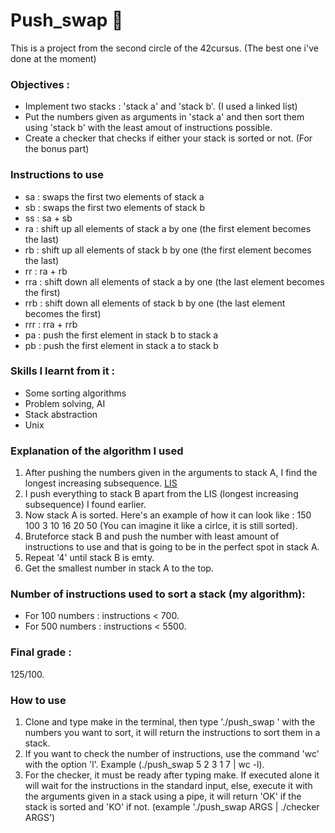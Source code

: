 # Push_swap :signal_strength:

This is a project from the second circle of the 42cursus. (The best one i've done at the moment)

### Objectives :
  * Implement two stacks : 'stack a' and 'stack b'. (I used a linked list)
  * Put the numbers given as arguments in 'stack a' and then sort them using 'stack b' with the least amout of instructions possible.
  * Create a checker that checks if either your stack is sorted or not. (For the bonus part)

### Instructions to use
 * sa : swaps the first two elements of stack a
 * sb : swaps the first two elements of stack b
 * ss : sa + sb
 * ra : shift up all elements of stack a by one (the first element becomes the last)
 * rb : shift up all elements of stack b by one (the first element becomes the last)
 * rr : ra + rb
 * rra : shift down all elements of stack a by one (the last element becomes the first)
 * rrb : shift down all elements of stack b by one (the last element becomes the first)
 * rrr : rra + rrb
 * pa : push the first element in stack b to stack a
 * pb : push the first element in stack a to stack b

### Skills I learnt from it :
  * Some sorting algorithms
  * Problem solving, AI
  * Stack abstraction
  * Unix
    
### Explanation of the algorithm I used
 1. After pushing the numbers given in the arguments to stack A, I find the longest increasing subsequence. [LIS](https://en.wikipedia.org/wiki/Longest_increasing_subsequence#:~:text=In%20computer%20science%2C%20the%20longest,not%20necessarily%20contiguous%2C%20or%20unique.)
 2. I push everything to stack B apart from the LIS (longest increasing subsequence) I found earlier.
 3. Now stack A is sorted. Here's an example of how it can look like : 150 100 3 10 16 20 50 (You can imagine it like a cirlce, it is still sorted).
 4. Bruteforce stack B and push the number with least amount of instructions to use and that is going to be in the perfect spot in stack A.
 5. Repeat '4' until stack B is emty.
 6. Get the smallest number in stack A to the top.

### Number of instructions used to sort a stack (my algorithm):
 * For 100 numbers : instructions < 700.
 * For 500 numbers : instructions < 5500.

### Final grade :
  125/100.
  
### How to use
  1. Clone and type make in the terminal, then type './push_swap ' with the numbers you want to sort, it will return the instructions to sort them in a stack.
  2. If you want to check the number of instructions, use the command 'wc' with the option 'l'. Example (./push_swap 5 2 3 1 7 | wc -l).
  3. For the checker, it must be ready after typing make. If executed alone it will wait for the instructions in the standard input, else, execute it with the arguments given in a stack using a pipe, it will return 'OK' if the stack is sorted and 'KO' if not. (example './push_swap ARGS | ./checker ARGS')
